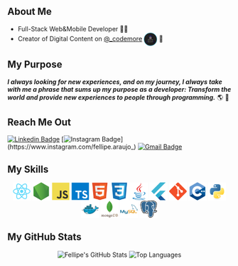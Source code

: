 ## About Me

* Full-Stack Web&Mobile Developer :technologist:
* Creator of Digital Content on [@_codemore](https://www.instagram.com/_codemore) <img src="codemore-logo.svg" width="30" align="center" /> :blue_heart:

## My Purpose

***I always looking for new experiences, and on my journey, I always take with me a phrase that sums up my purpose as a developer: Transform the world and provide new experiences to people through programming.*** :earth_americas: :purple_heart:

## Reach Me Out

[![Linkedin Badge](https://img.shields.io/badge/-LinkedIn-blue?style=flat-square&logo=Linkedin&logoColor=white&link=https://www.linkedin.com/in/fellipearaujo)](https://www.linkedin.com/in/fellipearaujo)
[![Instagram Badge](https://img.shields.io/badge/-Instagram-B353A5?style=flat-square&labelColor=B353A5&logo=instagram&logoColor=white&link=https://www.instagram.com/fellipe.araujo_)](https://www.instagram.com/fellipe.araujo_)
[![Gmail Badge](https://img.shields.io/badge/-fellipe.eng.soft@gmail.com-EA4635?style=flat-square&logo=Gmail&logoColor=white&link=mailto:fellipe.eng.soft@gmail.com)](mailto:fellipe.eng.soft@gmail.com)

## My Skills

<p align="center">
  <img src="https://raw.githubusercontent.com/devicons/devicon/master/icons/react/react-original.svg" alt="React" title="React" align="center" width="40" />
  <img src="https://raw.githubusercontent.com/devicons/devicon/master/icons/nodejs/nodejs-original.svg" alt="Node.js" title="Node.js" align="center" width="40" />
  <img src="https://raw.githubusercontent.com/devicons/devicon/master/icons/javascript/javascript-original.svg" alt="Javascript" title="Javascript" align="center" width="40" />
  <img src="https://raw.githubusercontent.com/devicons/devicon/master/icons/typescript/typescript-original.svg" alt="Typescript" title="Typescript" align="center" width="40" />
  <img src="https://raw.githubusercontent.com/devicons/devicon/master/icons/html5/html5-original.svg" alt="HTML" title="HTML" align="center" width="40" />
  <img src="https://raw.githubusercontent.com/devicons/devicon/master/icons/css3/css3-original.svg" alt="CSS" title="CSS" align="center" width="40" />
  <img src="https://raw.githubusercontent.com/devicons/devicon/master/icons/java/java-original.svg" alt="Java" title="Java" align="center" width="40" />
  <img src="https://raw.githubusercontent.com/devicons/devicon/master/icons/flutter/flutter-original.svg" alt="Flutter" title="Flutter" align="center" width="40" />
  <img src="https://raw.githubusercontent.com/devicons/devicon/master/icons/git/git-original.svg" alt="Git" title="Git" align="center" width="40" />
  <img src="https://raw.githubusercontent.com/devicons/devicon/master/icons/cplusplus/cplusplus-original.svg" alt="C++" title="C++" align="center" width="40" />
  <img src="https://raw.githubusercontent.com/devicons/devicon/master/icons/python/python-original.svg" alt="Python" title="Python" align="center" width="40" />
  <img src="https://raw.githubusercontent.com/devicons/devicon/master/icons/docker/docker-original.svg" alt="Docker" title="Docker" align="center" width="40" />
  <img src="https://raw.githubusercontent.com/devicons/devicon/master/icons/mongodb/mongodb-original-wordmark.svg" alt="MongoDB" title="MongoDB" align="center" width="40" />
  <img src="https://raw.githubusercontent.com/devicons/devicon/master/icons/mysql/mysql-original-wordmark.svg" alt="MySQL" title="MySQL" align="center" width="40" />
  <img src="https://raw.githubusercontent.com/devicons/devicon/master/icons/postgresql/postgresql-original.svg" alt="PostgreSQL" title="PostgreSQL" align="center" width="40" />
</p>

## My GitHub Stats

<p align="center">
  <img align="center" src="https://github-readme-stats.vercel.app/api?username=fellipe-araujo&hide=stars&show_icons=true&theme=tokyonight&count_private=true&include_all_commits=true&hide_border=true&disable_animations=false&custom_title=Fellipe's GitHub Stats" alt="Fellipe's GitHub Stats" title="Fellipe's GitHub Stats" />
  <img align="center" src="https://github-readme-stats.vercel.app/api/top-langs/?username=fellipe-araujo&theme=tokyonight&hide_border=true&layout=compact" alt="Top Languages" title="Top Languages" />
</p>

<!--
**fellipe-araujo/fellipe-araujo** is a ✨ _special_ ✨ repository because its `README.md` (this file) appears on your GitHub profile.

Here are some ideas to get you started:

- 🔭 I’m currently working on ...
- 🌱 I’m currently learning ...
- 👯 I’m looking to collaborate on ...
- 🤔 I’m looking for help with ...
- 💬 Ask me about ...
- 📫 How to reach me: ...
- 😄 Pronouns: ...
- ⚡ Fun fact: ...
-->
